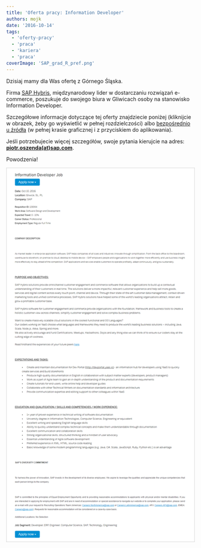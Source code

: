 ```yaml
---
title: 'Oferta pracy: Information Developer'
authors: mojk
date: '2016-10-14'
tags:
  - 'oferty-pracy'
  - 'praca'
  - 'kariera'
  - 'praca'
coverImage: 'SAP_grad_R_pref.png'
---
```


Dzisiaj mamy dla Was ofertę z Górnego Śląska.

<!--truncate-->

Firma [SAP Hybris](https://www.hybris.com/en/), międzynarodowy lider w
dostarczaniu rozwiązań e-commerce, poszukuje do swojego biura w Gliwicach osoby
na stanowisko Information Developer.

Szczegółowe informacje dotyczące tej oferty znajdziecie poniżej (kliknijcie w
obrazek, żeby go wyświetlić w pełnej rozdzielczości) albo
[bezpośrednio u źródła](https://jobs.sap.com/job/Gliwice-Information-Developer-Job-SL/328732301/?feedId=118400&utm_source=LinkedInJobPostings&utm_campaign=SAP_Linkedin)
(w pełnej krasie graficznej i z przyciskiem do aplikowania).

Jeśli potrzebujecie więcej szczegółów, swoje pytania kierujcie na adres:
**[piotr.oszenda(at)sap.com](mailto:piotr.oszenda@sap.com)**.

Powodzenia!

![inf_dev_sap_gliwice](images/inf_dev_sap_gliwice.png)

